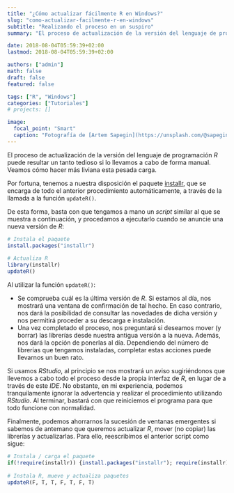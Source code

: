 ```yaml
---
title: "¿Cómo actualizar fácilmente R en Windows?"
slug: "como-actualizar-facilmente-r-en-windows"
subtitle: "Realizando el proceso en un suspiro"
summary: "El proceso de actualización de la versión del lenguaje de programación *R* puede resultar un tanto tedioso si lo llevamos a cabo de forma manual. Veamos cómo hacer más liviana esta pesada carga."

date: 2018-08-04T05:59:39+02:00
lastmod: 2018-08-04T05:59:39+02:00

authors: ["admin"]
math: false
draft: false
featured: false

tags: ["R", "Windows"]
categories: ["Tutoriales"]
# projects: []

image:
  focal_point: "Smart"
  caption: "Fotografía de [Artem Sapegin](https://unsplash.com/@sapegin), disponible en [Unsplash](https://unsplash.com/photos/DErxVSSQNdM)."
---
```


El proceso de actualización de la versión del lenguaje de programación *R* puede resultar un tanto tedioso si lo llevamos a cabo de forma manual. Veamos cómo hacer más liviana esta pesada carga.

Por fortuna, tenemos a nuestra disposición el paquete [installr](https://cran.r-project.org/web/packages/installr/index.html), que se encarga de todo el anterior procedimiento automáticamente, a través de la llamada a la función `updateR()`.

De esta forma, basta con que tengamos a mano un *script* similar al que se muestra a continuación, y procedamos a ejecutarlo cuando se anuncie una nueva versión de *R*:

```r
# Instala el paquete
install.packages("installr")
 
# Actualiza R
library(installr)
updateR()
```

Al utilizar la función `updateR()`:

- Se comprueba cuál es la última versión de *R*. Si estamos al día, nos mostrará una ventana de confirmación de tal hecho. En caso contrario, nos dará la posibilidad de consultar las novedades de dicha versión y nos permitirá proceder a su descarga e instalación.
- Una vez completado el proceso, nos preguntará si deseamos mover (y borrar) las librerías desde nuestra antigua versión a la nueva. Además, nos dará la opción de ponerlas al día. Dependiendo del número de librerías que tengamos instaladas, completar estas acciones puede llevarnos un buen rato.

Si usamos *RStudio*, al principio se nos mostrará un aviso sugiriéndonos que llevemos a cabo todo el proceso desde la propia interfaz de *R*, en lugar de a través de este *IDE*. No obstante, en mi experiencia, podemos tranquilamente ignorar la advertencia y realizar el procedimiento utilizando *RStudio*. Al terminar, bastará con que reiniciemos el programa para que todo funcione con normalidad.

Finalmente, podemos ahorrarnos la sucesión de ventanas emergentes si sabemos de antemano que queremos actualizar *R*, mover (no copiar) las librerías y actualizarlas. Para ello, reescribimos el anterior script como sigue:

```r
# Instala / carga el paquete
if(!require(installr)) {install.packages("installr"); require(installr)} 
 
# Instala R, mueve y actualiza paquetes
updateR(F, T, T, F, T, F, T)
```

